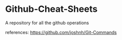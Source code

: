 # Github-Cheat-Sheets
A repository for all the github operations

references:
https://github.com/joshnh/Git-Commands
